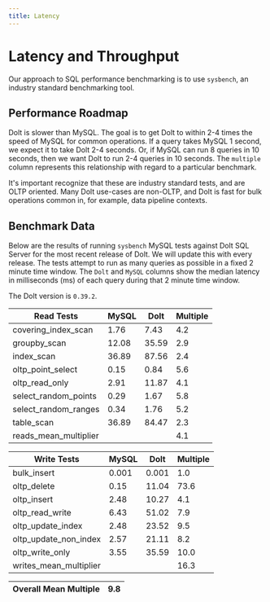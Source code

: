 ```yaml
---
title: Latency
---
```


# Latency and Throughput

Our approach to SQL performance benchmarking is to use `sysbench`, an
industry standard benchmarking tool.

## Performance Roadmap

Dolt is slower than MySQL. The goal is to get Dolt to within 2-4 times
the speed of MySQL for common operations. If a query takes MySQL 1
second, we expect it to take Dolt 2-4 seconds. Or, if MySQL can run 8
queries in 10 seconds, then we want Dolt to run 2-4 queries in 10
seconds. The `multiple` column represents this relationship with
regard to a particular benchmark.

It's important recognize that these are industry standard tests, and
are OLTP oriented. Many Dolt use-cases are non-OLTP, and Dolt is fast
for bulk operations common in, for example, data pipeline contexts.

## Benchmark Data

Below are the results of running `sysbench` MySQL tests against Dolt
SQL Server for the most recent release of Dolt. We will update this
with every release. The tests attempt to run as many queries as
possible in a fixed 2 minute time window. The `Dolt` and `MySQL`
columns show the median latency in milliseconds (ms) of each query 
during that 2 minute time window.

The Dolt version is `0.39.2`.
<!-- START_LATENCY_RESULTS_TABLE -->
|       Read Tests        | MySQL | Dolt  | Multiple |
|-------------------------|-------|-------|----------|
| covering\_index\_scan   |  1.76 |  7.43 |      4.2 |
| groupby\_scan           | 12.08 | 35.59 |      2.9 |
| index\_scan             | 36.89 | 87.56 |      2.4 |
| oltp\_point\_select     |  0.15 |  0.84 |      5.6 |
| oltp\_read\_only        |  2.91 | 11.87 |      4.1 |
| select\_random\_points  |  0.29 |  1.67 |      5.8 |
| select\_random\_ranges  |  0.34 |  1.76 |      5.2 |
| table\_scan             | 36.89 | 84.47 |      2.3 |
| reads\_mean\_multiplier |       |       |      4.1 |

|       Write Tests        | MySQL | Dolt  | Multiple |
|--------------------------|-------|-------|----------|
| bulk\_insert             | 0.001 | 0.001 |      1.0 |
| oltp\_delete             |  0.15 | 11.04 |     73.6 |
| oltp\_insert             |  2.48 | 10.27 |      4.1 |
| oltp\_read\_write        |  6.43 | 51.02 |      7.9 |
| oltp\_update\_index      |  2.48 | 23.52 |      9.5 |
| oltp\_update\_non\_index |  2.57 | 21.11 |      8.2 |
| oltp\_write\_only        |  3.55 | 35.59 |     10.0 |
| writes\_mean\_multiplier |       |       |     16.3 |

| Overall Mean Multiple | 9.8 |
|-----------------------|-----|
<!-- END_LATENCY_RESULTS_TABLE -->
<br/>
